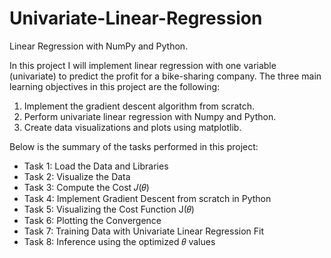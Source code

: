 # Univariate-Linear-Regression
Linear Regression with NumPy and Python.

In this project I will implement linear regression with one variable (univariate) to predict the profit for a bike-sharing company.
The three main learning objectives in this project are the following:
1. Implement the gradient descent algorithm from scratch.
2. Perform univariate linear regression with Numpy and Python.
3. Create data visualizations and plots using matplotlib.


Below is the summary of the tasks performed in this project:
- Task 1: Load the Data and Libraries
-	Task 2: Visualize the Data
-	Task 3: Compute the Cost 𝐽(𝜃)
-	Task 4: Implement Gradient Descent from scratch in Python
-	Task 5: Visualizing the Cost Function J(𝜃)
-	Task 6: Plotting the Convergence
-	Task 7: Training Data with Univariate Linear Regression Fit
-	Task 8: Inference using the optimized 𝜃 values
